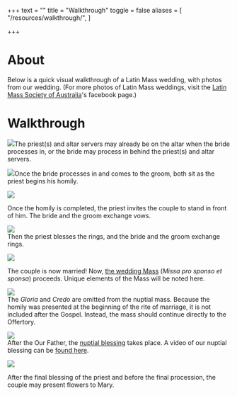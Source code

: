 +++
text = ""
title = "Walkthrough"
toggle = false
aliases = [
    "/resources/walkthrough/",
]

+++
# About

Below is a quick visual walkthrough of a Latin Mass wedding, with photos from our wedding. (For more photos of Latin Mass weddings, visit the [Latin Mass Society of Australia](https://www.facebook.com/lmsaus.org/)'s facebook page.)

# Walkthrough

![](/uploads/IMG_0400-min.JPG)The priest(s) and altar servers may already be on the altar when the bride processes in, or the bride may process in behind the priest(s) and altar servers.

![](/uploads/_MG_0413-min.JPG)Once the bride processes in and comes to the groom, both sit as the priest begins his homily.

![](/uploads/_MG_0435-min.JPG)

Once the homily is completed, the priest invites the couple to stand in front of him. The bride and the groom exchange vows.

![](/uploads/_MG_0459_1-min.JPG)  
Then the priest blesses the rings, and the bride and the groom exchange rings.

![](/uploads/08740016-min.JPG)

The couple is now married! Now, [the wedding Mass](/wedding-mass/) (_Missa pro sponso et sponsa_) proceeds. Unique elements of the Mass will be noted here.

![](/uploads/_MG_0518-min.JPG)  
The _Gloria_ and _Credo_ are omitted from the nuptial mass. Because the homily was presented at the beginning of the rite of marriage, it is not included after the Gospel. Instead, the mass should continue directly to the Offertory.

![](/uploads/_MG_0505-min.JPG)  
After the Our Father, the [nuptial blessing](/nuptial-blessing/) takes place. A video of our nuptial blessing can be [found here](https://www.youtube.com/watch?time_continue=1&v=f8CJjs2s6qg).

![](/uploads/_MG_0559-min.JPG)

After the final blessing of the priest and before the final procession, the couple may present flowers to Mary.
